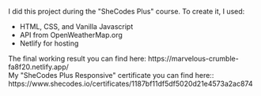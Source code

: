 I did this project during the "SheCodes Plus" course. To create it, I used:<br/>
<ul>
<li>HTML, CSS, and Vanilla Javascript</li>
<li>API from OpenWeatherMap.org</li>
<li>Netlify for hosting</li>
</ul>
The final working result you can find here: https://marvelous-crumble-fa8f20.netlify.app/ <br/>
My "SheCodes Plus Responsive" certificate you can find here:: https://www.shecodes.io/certificates/1187bf11df5df5020d21e4573a2ac874
